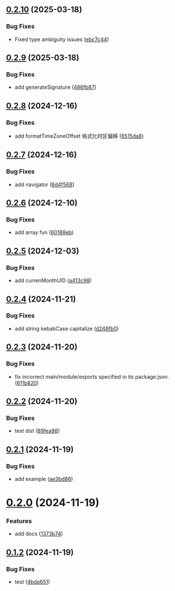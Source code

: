## [0.2.10](https://github.com/jmni-cn/jmni-until/compare/v0.2.9...v0.2.10) (2025-03-18)


### Bug Fixes

* Fixed type ambiguity issues ([ebc7c44](https://github.com/jmni-cn/jmni-until/commit/ebc7c4475dd05cf8fef5254dec2b811175cd3310))

## [0.2.9](https://github.com/jmni-cn/jmni-until/compare/v0.2.8...v0.2.9) (2025-03-18)


### Bug Fixes

* add generateSignature ([486fb87](https://github.com/jmni-cn/jmni-until/commit/486fb87f237a67e92ca5459cd050a8e81e3978e5))

## [0.2.8](https://github.com/jmni-cn/jmni-until/compare/v0.2.7...v0.2.8) (2024-12-16)


### Bug Fixes

* add formatTimeZoneOffset 格式化时区偏移 ([6515da8](https://github.com/jmni-cn/jmni-until/commit/6515da84b7b00acdfa84791c6b78a5f730c80055))

## [0.2.7](https://github.com/jmni-cn/jmni-until/compare/v0.2.6...v0.2.7) (2024-12-16)


### Bug Fixes

* add navigator ([8d4f568](https://github.com/jmni-cn/jmni-until/commit/8d4f56844901f3d06ffc841f1752ecda2ee6700a))

## [0.2.6](https://github.com/jmni-cn/jmni-until/compare/v0.2.5...v0.2.6) (2024-12-10)


### Bug Fixes

* add array fun ([60188eb](https://github.com/jmni-cn/jmni-until/commit/60188eba90528bd33c8b3a68f6895b7a7b6bebca))

## [0.2.5](https://github.com/jmni-cn/jmni-until/compare/v0.2.4...v0.2.5) (2024-12-03)


### Bug Fixes

* add currenMonthUID ([a413c98](https://github.com/jmni-cn/jmni-until/commit/a413c9863b706c4fecb4f6d21a60b79d5cd46fdf))

## [0.2.4](https://github.com/jmni-cn/jmni-until/compare/v0.2.3...v0.2.4) (2024-11-21)


### Bug Fixes

* add string kebabCase capitalize ([d248fb0](https://github.com/jmni-cn/jmni-until/commit/d248fb09e38e4741213c36776606875c8facfbfc))

## [0.2.3](https://github.com/jmni-cn/jmni-until/compare/v0.2.2...v0.2.3) (2024-11-20)


### Bug Fixes

* fix incorrect main/module/exports specified in its package.json. ([611b820](https://github.com/jmni-cn/jmni-until/commit/611b820744138ad252f2ade55d013b3366e97958))

## [0.2.2](https://github.com/jmni-cn/jmni-until/compare/v0.2.1...v0.2.2) (2024-11-20)


### Bug Fixes

* test dist ([89fea98](https://github.com/jmni-cn/jmni-until/commit/89fea987a0a6da7ec170b3e6010fcac30a81e4ca))

## [0.2.1](https://github.com/jmni-cn/jmni-until/compare/v0.2.0...v0.2.1) (2024-11-19)


### Bug Fixes

* add example ([ae3bd86](https://github.com/jmni-cn/jmni-until/commit/ae3bd8695ade28115c49c0ef234f3d0277bdd4ed))

# [0.2.0](https://github.com/jmni-cn/jmni-until/compare/v0.1.2...v0.2.0) (2024-11-19)


### Features

* add docs ([1373b74](https://github.com/jmni-cn/jmni-until/commit/1373b7418aff88d58953f40f633c8a03debbb31c))

## [0.1.2](https://github.com/jmni-cn/jmni-until/compare/v0.1.1...v0.1.2) (2024-11-19)


### Bug Fixes

* test ([4bda651](https://github.com/jmni-cn/jmni-until/commit/4bda6510b1db44b10c0c2cfd58eed5123be81bca))
